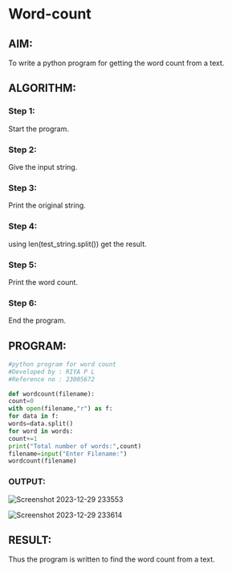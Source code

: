 # Word-count
## AIM:
To write a python program for getting the word count from a text.
## ALGORITHM: 
### Step 1:
Start the program.
### Step 2: 
 Give the input string.
### Step 3: 
Print the original string.
### Step 4:  
using len(test_string.split()) get the result.
### Step 5: 
Print the word count.
### Step 6: 
End the program.
## PROGRAM:
```python
#python program for word count
#Developed by : RIYA P L
#Reference no : 23005672

def wordcount(filename):
count=0
with open(filename,"r") as f:
for data in f:
words=data.split()
for word in words:
count+=1
print("Total number of words:",count)
filename=input("Enter Filename:")
wordcount(filename)
```

### OUTPUT:
![Screenshot 2023-12-29 233553](https://github.com/Logesh051/Word-count/assets/144979188/9d3faf3e-fb05-4e1a-b65d-949709860374)

![Screenshot 2023-12-29 233614](https://github.com/Logesh051/Word-count/assets/144979188/24576299-960b-4b37-a016-16ed13012d4e)


## RESULT:
Thus the program is written to find the word count from a text.
